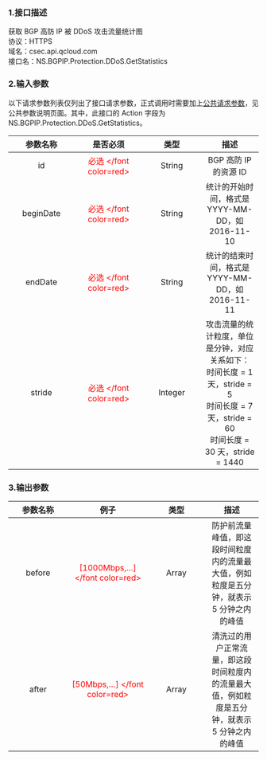 <style rel="stylesheet">
table th:nth-of-type(1){
width:200px;
}</style>
<style rel="stylesheet">
table th:nth-of-type(2){
width:200px;
}</style>
<style rel="stylesheet">
table th:nth-of-type(3){
width:200px;
}</style>
<style rel="stylesheet">
table th:nth-of-type(4){
width:200px;
}</style>
<style rel="stylesheet">
table tr:hover {
background: #efefef; 
</style>
### 1.接口描述
获取 BGP 高防 IP 被 DDoS 攻击流量统计图
<br> 协议：HTTPS
<br> 域名：csec.api.qcloud.com
<br> 接口名：NS.BGPIP.Protection.DDoS.GetStatistics  

### 2.输入参数
以下请求参数列表仅列出了接口请求参数，正式调用时需要加上[公共请求参数](/document/product/295/7279)，见公共参数说明页面。其中，此接口的 Action 字段为 NS.BGPIP.Protection.DDoS.GetStatistics。

| 参数名称 | 是否必须 | 类型 | 描述 |
|:---------:|:---------:|:---------:|:---------:|
| id | <font color=red> 必选 </font color=red> | String | BGP 高防 IP 的资源 ID |
| beginDate|<font color=red> 必选 </font color=red>| String | 统计的开始时间，格式是 YYYY-MM-DD，如 2016-11-10 |
| endDate|<font color=red> 必选 </font color=red>| String | 统计的结束时间，格式是 YYYY-MM-DD，如 2016-11-11 |
| stride|<font color=red> 必选 </font color=red>| Integer | 攻击流量的统计粒度，单位是分钟，对应关系如下：<br>时间长度 = 1 天，stride = 5<br>时间长度 = 7 天，stride = 60<br>时间长度 = 30 天，stride = 1440 |


### 3.输出参数
| 参数名称 | 例子 | 类型 | 描述 |
|:---------:|:---------:|:---------:|:---------:|
|before| <font color=red> [1000Mbps,…] </font color=red> |Array | 防护前流量峰值，即这段时间粒度内的流量最大值，例如粒度是五分钟，就表示 5 分钟之内的峰值 |
| after |<font color=red> [50Mbps,…] </font color=red>| Array | 清洗过的用户正常流量，即这段时间粒度内的流量最大值，例如粒度是五分钟，就表示 5 分钟之内的峰值 |
